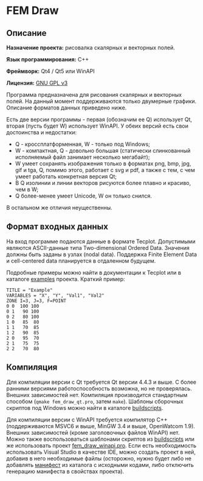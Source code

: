# FEM Draw

## Описание

**Назначение проекта:** рисовалка скалярных и векторных полей.

**Язык программирования:** C++

**Фреймворк:** Qt4 / Qt5 или WinAPI

**Лицензия:** [GNU GPL v3](http://www.gnu.org/copyleft/gpl.html)

Программа предназначена для рисования скалярных и векторных полей. На данный момент поддерживаются только двумерные графики. Описание форматов данных приведено ниже.

Есть две версии программы - первая (обозначим ее Q) использует Qt, вторая (пусть будет W) использует WinAPI. У обеих версий есть свои достоинства и недостатки:

* Q - кроссплатформенная, W - только под Windows;
* W - компактная, Q - довольно большая (статически слинкованный исполняемый файл занимает несколько мегабайт);
* W умеет сохранять изображения только в форматах png, bmp, jpg, gif и tga, Q, помимо этого, работает с svg и pdf, а также с тем, с чем умеет работать конкретная версия Qt;
* В Q изолинии и линии векторов рисуются более плавно и красиво, чем в W;
* Q более-менее умеет Unicode, W он только снился.

В остальном же отличия неущественны.

## Формат входных данных
На вход программе подаются данные в формате Tecplot. Допустимыми являются ASCII-данные типа Two-dimensional Ordered Data. Значения должны быть заданы в узлах (nodal data). Поддержка Finite Element Data и cell-centered data планируется в отдаленном будущем.

Подробные примеры можно найти в документации к Tecplot или в каталоге [examples](examples/) проекта. Краткий пример:
```
TITLE = "Example"
VARIABLES = "X", "Y", "Val1", "Val2"
ZONE I=3, J=3, F=POINT
0 0  100 100
0 1   90 100
0 2   80 100
1 0   85  80
1 1   70  85
1 2   90  85
2 0   95  70
2 1   75  75
2 2   70  80
```

## Компиляция
Для компиляции версии с Qt требуется Qt версии 4.4.3 и выше. С более ранними версиями работоспособность возможна, но не проверялась. Внешних зависимостей нет. Компиляция производится стандартным способом (`qmake fem_draw_qt.pro`, затем `make`). Шаблоны сборочных скриптов под Windows можно найти в каталоге [buildscripts](buildscripts/).

Для компиляции версии с WinAPI требуется компилятор C++ (поддерживаются MSVC6 и выше, MinGW 3.4 и выше, OpenWatcom 1.9). Внешних зависимостей (кроме заголовочных файлов WinAPI) нет. Можно также воспользоваться шаблонами скриптов из [buildscripts](buildscripts/) или же использовать проект [fem_draw_winapi.pro](fem_draw_winapi.pro). Если есть необходимость использовать Visual Studio в качестве IDE, можно создать проект в ней, добавив в него необходимые файлы (осторожно, нужно будет либо не добавлять [манифест](src_winapi/manifest.manifest) из каталога с исходными кодами, либо отключить генерацию манифеста в свойствах проекта).

